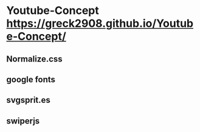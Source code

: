# Youtube-Concept https://greck2908.github.io/Youtube-Concept/

## Normalize.css
## google fonts
## svgsprit.es
## swiperjs

